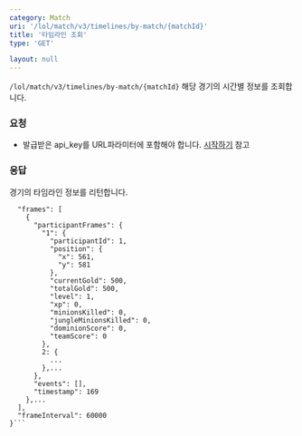 ```yaml
---
category: Match
uri: '/lol/match/v3/timelines/by-match/{matchId}'
title: '타임라인 조회'
type: 'GET'

layout: null
---
```

`/lol/match/v3/timelines/by-match/{matchId}`
해당 경기의 시간별 정보를 조회합니다.

### 요청


* 발급받은 api_key를 URL파라미터에 포함해야 합니다.
[시작하기](#/getting-started) 참고

### 응답

경기의 타임라인 정보를 리턴합니다.

```{
  "frames": [
    {
      "participantFrames": {
        "1": {
          "participantId": 1,
          "position": {
            "x": 561,
            "y": 581
          },
          "currentGold": 500,
          "totalGold": 500,
          "level": 1,
          "xp": 0,
          "minionsKilled": 0,
          "jungleMinionsKilled": 0,
          "dominionScore": 0,
          "teamScore": 0
        },
        2: {
          ...
        },...
      },
      "events": [],
      "timestamp": 169
    },...
  ],
  "frameInterval": 60000
}```